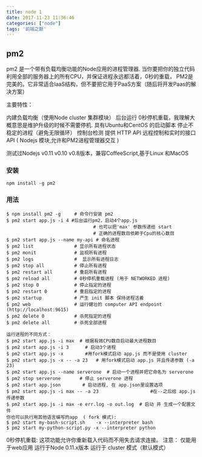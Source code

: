 ```yaml
---
title: node 1
date: 2017-11-23 11:36:46
categories: ["node"]
tags: '前端之巅'
---
```


## pm2

pm2 是一个带有负载均衡功能的Node应用的进程管理器.
当你要把你的独立代码利用全部的服务器上的所有CPU，并保证进程永远都活着，0秒的重载， PM2是完美的。它非常适合IaaS结构，但不要把它用于PaaS方案（随后将开发Paas的解决方案）

主要特性：

内建负载均衡（使用Node cluster 集群模块）
后台运行
0秒停机重载，我理解大概意思是维护升级的时候不需要停机.
具有Ubuntu和CentOS 的启动脚本
停止不稳定的进程（避免无限循环）
控制台检测
提供 HTTP API
远程控制和实时的接口API ( Nodejs 模块,允许和PM2进程管理器交互 )

测试过Nodejs v0.11 v0.10 v0.8版本，兼容CoffeeScript,基于Linux 和MacOS

### 安装

~~~
npm install -g pm2
~~~

### 用法

~~~
$ npm install pm2 -g     # 命令行安装 pm2 
$ pm2 start app.js -i 4 #后台运行pm2，启动4个app.js 
                                # 也可以把'max' 参数传递给 start
                                # 正确的进程数目依赖于Cpu的核心数目
$ pm2 start app.js --name my-api # 命名进程
$ pm2 list               # 显示所有进程状态
$ pm2 monit              # 监视所有进程
$ pm2 logs               #  显示所有进程日志
$ pm2 stop all           # 停止所有进程
$ pm2 restart all        # 重启所有进程
$ pm2 reload all         # 0秒停机重载进程 (用于 NETWORKED 进程)
$ pm2 stop 0             # 停止指定的进程
$ pm2 restart 0          # 重启指定的进程
$ pm2 startup            # 产生 init 脚本 保持进程活着
$ pm2 web                # 运行健壮的 computer API endpoint (http://localhost:9615)
$ pm2 delete 0           # 杀死指定的进程
$ pm2 delete all         # 杀死全部进程

运行进程的不同方式：
$ pm2 start app.js -i max  # 根据有效CPU数目启动最大进程数目
$ pm2 start app.js -i 3      # 启动3个进程
$ pm2 start app.js -x        #用fork模式启动 app.js 而不是使用 cluster
$ pm2 start app.js -x -- -a 23   # 用fork模式启动 app.js 并且传递参数 (-a 23)
$ pm2 start app.js --name serverone  # 启动一个进程并把它命名为 serverone
$ pm2 stop serverone       # 停止 serverone 进程
$ pm2 start app.json        # 启动进程, 在 app.json里设置选项
$ pm2 start app.js -i max -- -a 23                   #在--之后给 app.js 传递参数
$ pm2 start app.js -i max -e err.log -o out.log  # 启动 并 生成一个配置文件
你也可以执行用其他语言编写的app  ( fork 模式):
$ pm2 start my-bash-script.sh    -x --interpreter bash
$ pm2 start my-python-script.py -x --interpreter python
~~~


0秒停机重载:
这项功能允许你重新载入代码而不用失去请求连接。
注意：
仅能用于web应用
运行于Node 0.11.x版本
运行于 cluster 模式（默认模式）
